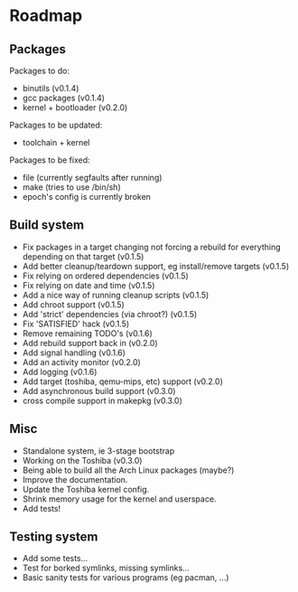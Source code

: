 # Roadmap #

## Packages ##

Packages to do:
- binutils (v0.1.4)
- gcc packages (v0.1.4)
- kernel + bootloader (v0.2.0)

Packages to be updated:
- toolchain + kernel

Packages to be fixed:
- file (currently segfaults after running)
- make (tries to use /bin/sh)
- epoch's config is currently broken


## Build system ##

- Fix packages in a target changing not forcing a rebuild for everything
  depending on that target (v0.1.5)
- Add better cleanup/teardown support, eg install/remove targets (v0.1.5)
- Fix relying on ordered dependencies (v0.1.5)
- Fix relying on date and time (v0.1.5)
- Add a nice way of running cleanup scripts (v0.1.5)
- Add chroot support (v0.1.5)
- Add 'strict' dependencies (via chroot?) (v0.1.5)
- Fix 'SATISFIED' hack (v0.1.5)
- Remove remaining TODO's (v0.1.6)
- Add rebuild support back in (v0.2.0)
- Add signal handling (v0.1.6)
- Add an activity monitor (v0.2.0)
- Add logging (v0.1.6)
- Add target (toshiba, qemu-mips, etc) support (v0.2.0)
- Add asynchronous build support (v0.3.0)
- cross compile support in makepkg (v0.3.0)


## Misc ##

- Standalone system, ie 3-stage bootstrap
- Working on the Toshiba (v0.3.0)
- Being able to build all the Arch Linux packages (maybe?)
- Improve the documentation.
- Update the Toshiba kernel config.
- Shrink memory usage for the kernel and userspace.
- Add tests!

## Testing system ##

- Add some tests...
- Test for borked symlinks, missing symlinks...
- Basic sanity tests for various programs (eg pacman, ...)


